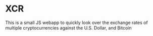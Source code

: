 # XCR
This is a small JS webapp to quickly look over the exchange rates of multiple cryptocurrencies against the U.S. Dollar, and Bitcoin
